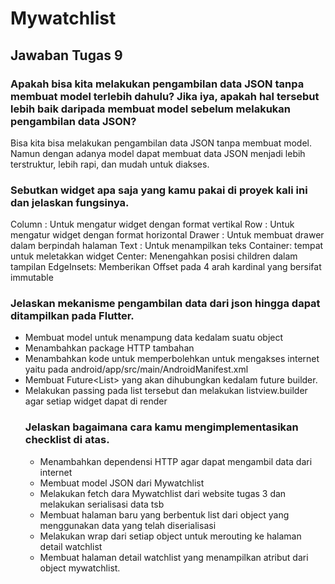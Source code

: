 # Mywatchlist

## Jawaban Tugas 9

### Apakah bisa kita melakukan pengambilan data JSON tanpa membuat model terlebih dahulu? Jika iya, apakah hal tersebut lebih baik daripada membuat model sebelum melakukan pengambilan data JSON?
Bisa kita bisa melakukan pengambilan data JSON tanpa membuat model. Namun dengan  adanya model dapat membuat data JSON menjadi lebih terstruktur, lebih rapi, dan mudah untuk diakses.

### Sebutkan widget apa saja yang kamu pakai di proyek kali ini dan jelaskan fungsinya.
Column : Untuk mengatur widget dengan format vertikal
Row : Untuk mengatur widget dengan format horizontal
Drawer : Untuk membuat drawer dalam berpindah halaman
Text : Untuk menampilkan teks
Container: tempat untuk meletakkan widget
Center: Menengahkan posisi children dalam tampilan
EdgeInsets: Memberikan Offset pada 4 arah kardinal yang bersifat immutable

### Jelaskan mekanisme pengambilan data dari json hingga dapat ditampilkan pada Flutter.
* Membuat model untuk menampung data kedalam suatu object
* Menambahkan package HTTP tambahan 
* Menambahkan kode untuk memperbolehkan untuk mengakses internet yaitu pada android/app/src/main/AndroidManifest.xml
* Membuat Future<List<Object>> yang akan dihubungkan kedalam future builder. 
* Melakukan passing pada list tersebut dan melakukan listview.builder agar setiap widget dapat di render

### Jelaskan bagaimana cara kamu mengimplementasikan checklist di atas.

* Menambahkan dependensi HTTP agar dapat mengambil data dari internet
* Membuat model JSON dari Mywatchlist
* Melakukan fetch dara Mywatchlist dari website tugas 3 dan melakukan serialisasi data tsb
* Membuat halaman baru yang berbentuk list dari object yang menggunakan data yang telah diserialisasi
* Melakukan wrap dari setiap object untuk merouting ke halaman detail watchlist
* Membuat halaman detail watchlist yang menampilkan atribut dari object mywatchlist.
